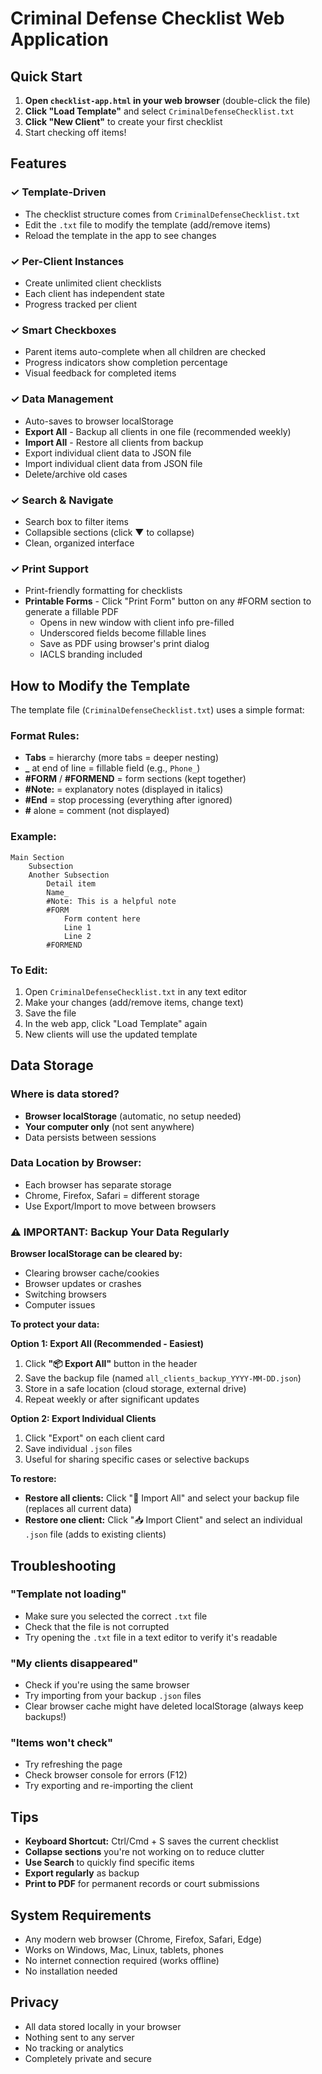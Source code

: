 # Criminal Defense Checklist Web Application

## Quick Start

1. **Open `checklist-app.html` in your web browser** (double-click the file)
2. **Click "Load Template"** and select `CriminalDefenseChecklist.txt`
3. **Click "New Client"** to create your first checklist
4. Start checking off items!

## Features

### ✓ Template-Driven
- The checklist structure comes from `CriminalDefenseChecklist.txt`
- Edit the `.txt` file to modify the template (add/remove items)
- Reload the template in the app to see changes

### ✓ Per-Client Instances
- Create unlimited client checklists
- Each client has independent state
- Progress tracked per client

### ✓ Smart Checkboxes
- Parent items auto-complete when all children are checked
- Progress indicators show completion percentage
- Visual feedback for completed items

### ✓ Data Management
- Auto-saves to browser localStorage
- **Export All** - Backup all clients in one file (recommended weekly)
- **Import All** - Restore all clients from backup
- Export individual client data to JSON file
- Import individual client data from JSON file
- Delete/archive old cases

### ✓ Search & Navigate
- Search box to filter items
- Collapsible sections (click ▼ to collapse)
- Clean, organized interface

### ✓ Print Support
- Print-friendly formatting for checklists
- **Printable Forms** - Click "Print Form" button on any #FORM section to generate a fillable PDF
  - Opens in new window with client info pre-filled
  - Underscored fields become fillable lines
  - Save as PDF using browser's print dialog
  - IACLS branding included

## How to Modify the Template

The template file (`CriminalDefenseChecklist.txt`) uses a simple format:

### Format Rules:
- **Tabs** = hierarchy (more tabs = deeper nesting)
- **_** at end of line = fillable field (e.g., `Phone_`)
- **#FORM** / **#FORMEND** = form sections (kept together)
- **#Note:** = explanatory notes (displayed in italics)
- **#End** = stop processing (everything after ignored)
- **#** alone = comment (not displayed)

### Example:
```
Main Section
	Subsection
	Another Subsection
		Detail item
		Name_
		#Note: This is a helpful note
		#FORM
			Form content here
			Line 1
			Line 2
		#FORMEND
```

### To Edit:
1. Open `CriminalDefenseChecklist.txt` in any text editor
2. Make your changes (add/remove items, change text)
3. Save the file
4. In the web app, click "Load Template" again
5. New clients will use the updated template

## Data Storage

### Where is data stored?
- **Browser localStorage** (automatic, no setup needed)
- **Your computer only** (not sent anywhere)
- Data persists between sessions

### Data Location by Browser:
- Each browser has separate storage
- Chrome, Firefox, Safari = different storage
- Use Export/Import to move between browsers

### ⚠️ IMPORTANT: Backup Your Data Regularly

**Browser localStorage can be cleared by:**
- Clearing browser cache/cookies
- Browser updates or crashes
- Switching browsers
- Computer issues

**To protect your data:**

**Option 1: Export All (Recommended - Easiest)**
1. Click **"📦 Export All"** button in the header
2. Save the backup file (named `all_clients_backup_YYYY-MM-DD.json`)
3. Store in a safe location (cloud storage, external drive)
4. Repeat weekly or after significant updates

**Option 2: Export Individual Clients**
1. Click "Export" on each client card
2. Save individual `.json` files
3. Useful for sharing specific cases or selective backups

**To restore:**
- **Restore all clients:** Click "📂 Import All" and select your backup file (replaces all current data)
- **Restore one client:** Click "📥 Import Client" and select an individual `.json` file (adds to existing clients)

## Troubleshooting

### "Template not loading"
- Make sure you selected the correct `.txt` file
- Check that the file is not corrupted
- Try opening the `.txt` file in a text editor to verify it's readable

### "My clients disappeared"
- Check if you're using the same browser
- Try importing from your backup `.json` files
- Clear browser cache might have deleted localStorage (always keep backups!)

### "Items won't check"
- Try refreshing the page
- Check browser console for errors (F12)
- Try exporting and re-importing the client

## Tips

- **Keyboard Shortcut:** Ctrl/Cmd + S saves the current checklist
- **Collapse sections** you're not working on to reduce clutter
- **Use Search** to quickly find specific items
- **Export regularly** as backup
- **Print to PDF** for permanent records or court submissions

## System Requirements

- Any modern web browser (Chrome, Firefox, Safari, Edge)
- Works on Windows, Mac, Linux, tablets, phones
- No internet connection required (works offline)
- No installation needed

## Privacy

- All data stored locally in your browser
- Nothing sent to any server
- No tracking or analytics
- Completely private and secure
